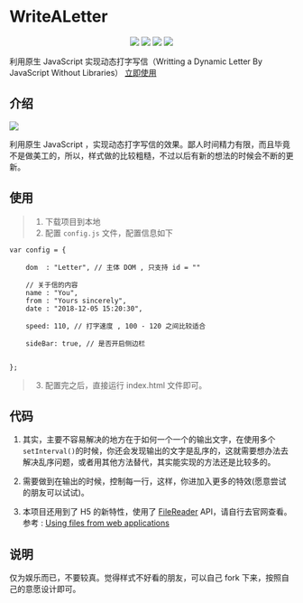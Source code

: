 # WriteALetter

<p align="center">
<img src="https://img.shields.io/badge/language-JavaScript-red.svg">
<img src="https://img.shields.io/badge/platform-web-orange.svg">
<img src="https://img.shields.io/badge/version-1.0-blue.svg">
<img src="https://img.shields.io/badge/license-MIT-black.svg">
</p>

利用原生 JavaScript 实现动态打字写信（Writting a Dynamic Letter By JavaScript Without Libraries）
[立即使用](#usage)
## 介绍

<img src="https://github.com/Lvsi-China/WriteALetter/raw/master/images/logo.gif">

利用原生 JavaScript ，实现动态打字写信的效果。鄙人时间精力有限，而且毕竟不是做美工的，所以，样式做的比较粗糙，不过以后有新的想法的时候会不断的更新。

## <span id="usage">使用</span>

> 1. 下载项目到本地
> 2. 配置 ```config.js``` 文件，配置信息如下
```
var config = {

	dom  : "Letter", // 主体 DOM , 只支持 id = ""

	// 关于信的内容
	name : "You",
	from : "Yours sincerely",
	date : "2018-12-05 15:20:30",

	speed: 110, // 打字速度 , 100 - 120 之间比较适合

	sideBar: true, // 是否开启侧边栏


};
```
> 3. 配置完之后，直接运行 index.html 文件即可。

## 代码

1. 其实，主要不容易解决的地方在于如何一个一个的输出文字，在使用多个 ```setInterval()```的时候，你还会发现输出的文字是乱序的，这就需要想办法去解决乱序问题，或者用其他方法替代，其实能实现的方法还是比较多的。

2. 需要做到在输出的时候，控制每一行，这样，你进加入更多的特效(愿意尝试的朋友可以试试)。

3. 本项目还用到了 H5 的新特性，使用了 [FileReader](https://developer.mozilla.org/zh-CN/docs/Web/API/FileReader) API，请自行去官网查看。 参考 : [Using files from web applications](https://developer.mozilla.org/zh-CN/docs/Web/API/File/Using_files_from_web_applications)

## 说明

仅为娱乐而已，不要较真。觉得样式不好看的朋友，可以自己 fork 下来，按照自己的意愿设计即可。

